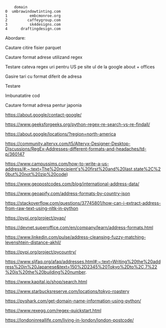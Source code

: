         domain
    0  umbrawindowtinting.com
    1          embcmonroe.org
    2         caffeygroup.com
    3          sk4designs.com
    4      draftingdesign.com

Abordare:

Cautare citire fisier parquet

Cautare format adrese utilizand regex

Testare cateva regex uri pentru US pe site ul de la google about + offices

Gasire tari cu format diferit de adresa

Testare

Imbunatatire cod

Cautare format adresa pentur japonia

https://about.google/contact-google/

https://www.geeksforgeeks.org/python-regex-re-search-vs-re-findall/

https://about.google/locations/?region=north-america

https://community.alteryx.com/t5/Alteryx-Designer-Desktop-Discussions/RegEx-Addresses-different-formats-and-headaches/td-p/360147

https://www.campussims.com/how-to-write-a-us-address/#:~:text=The%20recipient's%20first%20and%20last,state%2C%20but%20not%20zip%20code)

https://www.geopostcodes.com/blog/international-address-data/

https://www.geoapify.com/address-formats-by-country-json

https://stackoverflow.com/questions/37745801/how-can-i-extract-address-from-raw-text-using-nltk-in-python

https://pypi.org/project/pyap/

https://devnet.superoffice.com/en/company/learn/address-formats.html

https://www.linkedin.com/pulse/address-cleansing-fuzzy-matching-levenshtein-distance-akhil/

https://pypi.org/project/pycountry/

https://www.sljfaq.org/afaq/addresses.html#:~:text=Writing%20the%20address%20in%20Japanese&text=150%2D2345%20Tokyo%2Dto%2C,7%22%20is%20the%20building%20number.

https://www.kapital.jp/shop/search.html

https://www.starbucksreserve.com/locations/tokyo-roastery

https://pyshark.com/get-domain-name-information-using-python/

https://www.rexegg.com/regex-quickstart.html

https://londoninreallife.com/living-in-london/london-postcode/